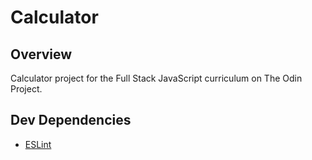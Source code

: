 # Calculator

## Overview
Calculator project for the Full Stack JavaScript curriculum on The Odin Project.

## Dev Dependencies
+ [ESLint](https://github.com/eslint/eslint)
